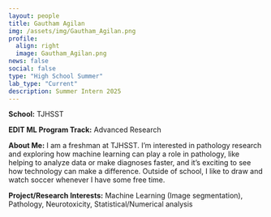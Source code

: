 ```yaml
---
layout: people
title: Gautham Agilan
img: /assets/img/Gautham_Agilan.png
profile:
  align: right
  image: Gautham_Agilan.png
news: false
social: false
type: "High School Summer"
lab_type: "Current"
description: Summer Intern 2025
---
```


**School:** TJHSST

**EDIT ML Program Track:**
Advanced Research

**About Me:**
I am a freshman at TJHSST. I’m interested in pathology research and exploring how machine learning can play a role in pathology, like helping to analyze data or make diagnoses faster, and it’s exciting to see how technology can make a difference. Outside of school, I like to draw and watch soccer whenever I have some free time. 

**Project/Research Interests:**
Machine Learning (Image segmentation), Pathology, Neurotoxicity, Statistical/Numerical analysis
    